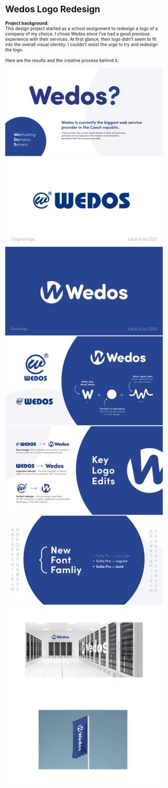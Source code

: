 # Wedos Logo Redesign
**Project background:** <br>
This design project started as a school assignment to redesign a logo of a company of my choice. I chose Wedos since I’ve had a good previous experience with their services. At first glance, their logo didn’t seem to fit into the overall visual identity. I couldn’t resist the urge to try and redesign the logo.<br><br>
Here are the results and the creative process behind it.

![Placeholder](img/00_intro.png)
![Placeholder](img/01_before.png)
![Placeholder](img/02_after.png)
![Placeholder](img/03_detail.png)
![Placeholder](img/04_changes.png)
![Placeholder](img/05_font.png)
![Placeholder](img/05_mockup_1.png)
![Placeholder](img/06_mockup_2.png)
